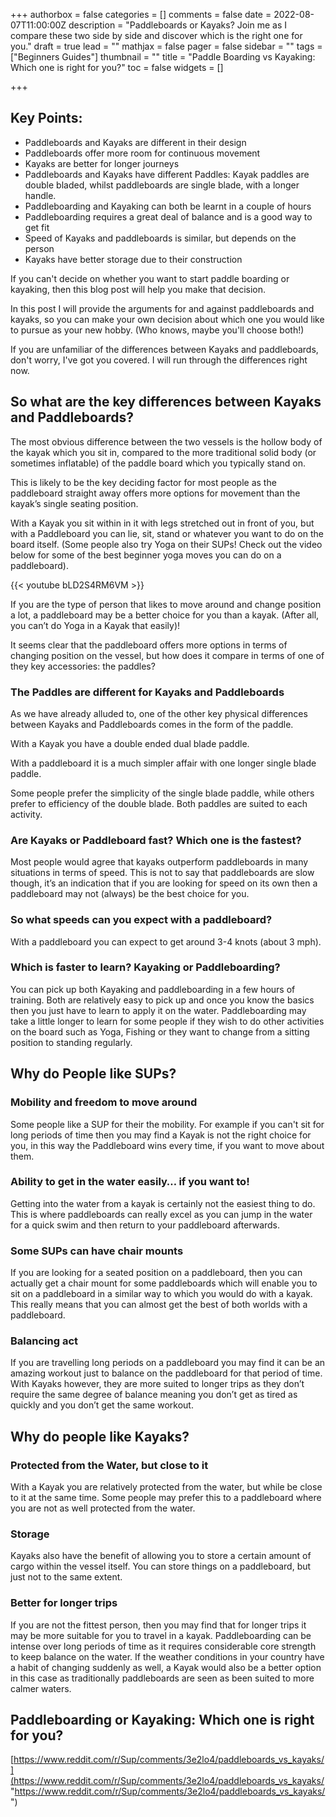 +++
authorbox = false
categories = []
comments = false
date = 2022-08-07T11:00:00Z
description = "Paddleboards or Kayaks?  Join me as I compare these two side by side and discover which is the right one for you."
draft = true
lead = ""
mathjax = false
pager = false
sidebar = ""
tags = ["Beginners Guides"]
thumbnail = ""
title = "Paddle Boarding vs Kayaking: Which one is right for you?"
toc = false
widgets = []

+++

## Key Points:

* Paddleboards and Kayaks are different in their design
* Paddleboards offer more room for continuous movement
* Kayaks are better for longer journeys
* Paddleboards and Kayaks have different Paddles: Kayak paddles are double bladed, whilst paddleboards are single blade, with a longer handle.
* Paddleboarding and Kayaking can both be learnt in a couple of hours
* Paddleboarding requires a great deal of balance and is a good way to get fit
* Speed of Kayaks and paddleboards is similar, but depends on the person
* Kayaks have better storage due to their construction

If you can't decide on whether you want to start paddle boarding or kayaking, then this blog post will help you make that decision.

In this post I will provide the arguments for and against paddleboards and kayaks, so you can make your own decision about which one you would like to pursue as your new hobby. (Who knows, maybe you'll choose both!)

If you are unfamiliar of the differences between Kayaks and paddleboards, don't worry, I've got you covered. I will run through the differences right now.

## So what are the key differences between Kayaks and Paddleboards?

The most obvious difference between the two vessels is the hollow body of the kayak which you sit in, compared to the more traditional solid body (or sometimes inflatable) of the paddle board which you typically stand on.

This is likely to be the key deciding factor for most people as the paddleboard straight away offers more options for movement than the kayak’s single seating position.

With a Kayak you sit within in it with legs stretched out in front of you, but with a Paddleboard you can lie, sit, stand or whatever you want to do on the board itself. (Some people also try Yoga on their SUPs!  Check out the video below for some of the best beginner yoga moves you can do on a paddleboard).

{{< youtube bLD2S4RM6VM >}}

If you are the type of person that likes to move around and change position a lot, a paddleboard may be a better choice for you than a kayak.  (After all, you can’t do Yoga in a Kayak that easily)!

It seems clear that the paddleboard offers more options in terms of changing position on the vessel, but how does it compare in terms of one of they key accessories: the paddles?

### The Paddles are different for Kayaks and Paddleboards

As we have already alluded to, one of the other key physical differences between Kayaks and Paddleboards comes in the form of the paddle.

With a Kayak you have a double ended dual blade paddle.

With a paddleboard it is a much simpler affair with one longer single blade paddle.

Some people prefer the simplicity of the single blade paddle, while others prefer to efficiency of the double blade.  Both paddles are suited to each activity.

### Are Kayaks or Paddleboard fast? Which one is the fastest?

Most people would agree that kayaks outperform paddleboards in many situations in terms of speed.  This is not to say that paddleboards are slow though, it’s an indication that if you are looking for speed on its own then a paddleboard may not (always) be the best choice for you.

### So what speeds can you expect with a paddleboard?

With a paddleboard you can expect to get around 3-4  knots (about 3 mph).

### Which is faster to learn? Kayaking or Paddleboarding?

You can pick up both Kayaking and paddleboarding in a few hours of training.  Both are relatively easy to pick up and once you know the basics then you just have to learn to apply it on the water.  Paddleboarding may take a little longer to learn for some people if they wish to do other activities on the board such as Yoga, Fishing or they want to change from a sitting position to standing regularly.

## Why do People like SUPs?

### Mobility and freedom to move around

Some people like a SUP for their the mobility.  For example if you can't sit for long periods of time then you may find a Kayak is not the right choice for you, in this way the Paddleboard wins every time, if you want to move about them.

### Ability to get in the water easily… if you want to!

Getting into the water from a kayak is certainly not the easiest thing to do.  This is where paddleboards can really excel as you can jump in the water for a quick swim and then return to your paddleboard afterwards.

### Some SUPs can have chair mounts

If you are looking for a seated position on a paddleboard, then you can actually get a chair mount for some paddleboards which will enable you to sit on a paddleboard in a similar way to which you would do with a kayak.  This really means that you can almost get the best of both worlds with a paddleboard.

### Balancing act

If you are travelling long periods on a paddleboard you may find it can be an amazing workout just to balance on the paddleboard for that period of time.  With Kayaks however, they are more suited to longer trips as they don’t require the same degree of balance meaning you don’t get as tired as quickly and you don’t get the same workout.

## Why do people like Kayaks?

### Protected from the Water, but close to it

With a Kayak you are relatively protected from the water, but while be close to it at the same time.  Some people may prefer this to a paddleboard where you are not as well protected from the water.

### Storage

Kayaks also have the benefit of allowing you to store a certain amount of cargo within the vessel itself.  You can store things on a paddleboard, but just not to the same extent.

### Better for longer trips

If you are not the fittest person, then you may find that for longer trips it may be more suitable for you to travel in a kayak.  Paddleboarding can be intense over long periods of time as it requires considerable core strength to keep balance on the water.  If the weather conditions in your country have a habit of changing suddenly as well, a Kayak would also be a better option in this case as traditionally paddleboards are seen as been suited to more calmer waters.

## Paddleboarding or Kayaking: Which one is right for you?

[https://www.reddit.com/r/Sup/comments/3e2lo4/paddleboards_vs_kayaks/](https://www.reddit.com/r/Sup/comments/3e2lo4/paddleboards_vs_kayaks/ "https://www.reddit.com/r/Sup/comments/3e2lo4/paddleboards_vs_kayaks/")